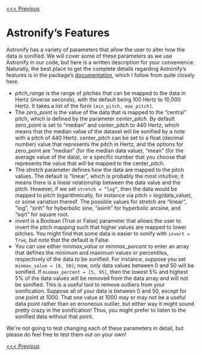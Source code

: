 [<<< Previous](temperature_models.md)

# Astronify’s Features

Astronify has a variety of parameters that allow the user to alter how the data is sonified. We will cover some of these parameters as we use Astronify in our code, but here is a written description for your convenience. Naturally, the best place to get the complete details regarding Astronify’s features is in the package’s [documentation]( https://astronify.readthedocs.io/en/latest/astronify/index.html), which I follow from quite closely here.
- *pitch_range* is the range of pitches that can be mapped to the data in Hertz (inverse seconds), with the default being 100 Hertz to 10,000 Hertz. It takes a list of the form `[min_pitch, max_pitch]`.
- The *zero_point* is the value of the data that is mapped to the “central” pitch, which is defined by the parameter *center_pitch*. By default zero_point is set to “median” and center_pitch to 440 Hertz, which means that the median value of the dataset will be sonified by a note with a pitch of 440 Hertz. center_pitch can be set to a float (decimal number) value that represents the pitch in Hertz, and the options for zero_point are “median” (for the median data value), “mean” (for the average value of the data), or a specific number that you choose that represents the value that will be mapped to the center_pitch.
- The *stretch* parameter defines how the data are mapped to the pitch values. The default is “linear”, which is probably the most intuitive; it means there is a linear relationship between the data value and the pitch. However, if we set `stretch = “log”`, then the data would be mapped to pitch logarithmically, for instance via pitch = log(data_value), or some variation thereof. The possible values for stretch are “linear”, “log”, “sinh” for hyberbolic sine, “asinh” for hyperbolic arcsine, and “sqrt” for square root.
- *invert* is a Boolean (True or False) parameter that allows the user to invert the pitch mapping such that higher values are mapped to lower pitches. You might find that some data is easier to sonify with `invert = True`, but note that the default is False.
- You can use either *minmax_value* or *minmax_percent* to enter an array that defines the minimum and maximum values or percentiles, respectively of the data to be sonified. For instance, suppose you set `minmax_value = [0, 50]`; now, only data values between 0 and 50 will be sonified. If `minmax_percent = [5, 95]`, then the lowest 5% and highest 5% of the data values will be removed from the data array and will not be sonified. This is a useful tool to remove outliers from your sonification. Suppose all of your data is between 0 and 50, except for one point at 1000. That one value at 1000 may or may not be a useful data point rather than an erroneous outlier, but either way it might sound pretty crazy in the sonification! Thus, you might prefer to listen to the sonified data without that point.

We're not going to test changing each of these parameters in detail, but please do feel free to test them out on your own!

[<<< Previous](temperature_models.md)

